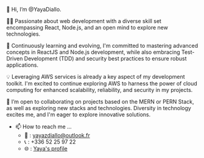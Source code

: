👋 Hi, I’m @YayaDiallo.

👨‍💻 Passionate about web development with a diverse skill set encompassing React, Node.js, and an open mind to explore new technologies.

🌱 Continuously learning and evolving, I'm committed to mastering advanced concepts in ReactJS and Node.js development, while also embracing Test-Driven Development (TDD) and security best practices to ensure robust applications.

💡 Leveraging AWS services is already a key aspect of my development toolkit. I'm excited to continue exploring AWS to harness the power of cloud computing for enhanced scalability, reliability, and security in my projects.

💼 I’m open to collaborating on projects based on the MERN or PERN Stack, as well as exploring new stacks and technologies. Diversity in technology excites me, and I'm eager to explore innovative solutions.

- 📫 How to reach me ...  <br />
   - 📩 : yayazdiallo@outlook.fr  <br />
   - 📞 : +336 52 25 97 22  <br />
   - 🌐 : [Yaya's profile](https://www.linkedin.com/in/yaya-developpeur/ "My linkedin profile") 


<!---
YayaDiallo/YayaDiallo is a ✨ special ✨ repository because its `README.md` (this file) appears on your GitHub profile.
You can click the Preview link to take a look at your changes.
--->
